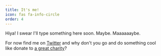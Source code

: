 ```yaml
---
title: It's me!
icon: fas fa-info-circle
order: 4
---
```

Hiya! I swear I'll type something here soon. Maybe. Maaaaaaybe.

For now find me on [Twitter](https://twitter.com/SpiderVice) and why don't you go and do something cool like donate to [a great charity](https://twitter.com/Vinewood_motors/status/1479772698234523649)?